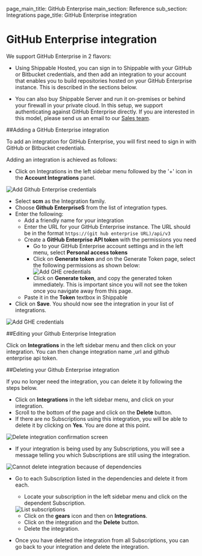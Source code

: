 page_main_title: GitHub Enterprise
main_section: Reference
sub_section: Integrations
page_title: GitHub Enterprise integration

# GitHub Enterprise integration

We support GitHub Enterprise in 2 flavors:

* Using Shippable Hosted, you can sign in to Shippable with your GitHub or Bitbucket credentials, and then add an integration to your account that enables you to build repositories hosted on your GitHub Enterprise instance. This is described in the sections below.

* You can also buy Shippable Server and run it on-premises or behind your firewall in your private cloud. In this setup, we support authenticating against GitHub Enterprise directly. If you are interested in this model, please send us an email to our <a href="mailto:sales@shippable.com"> Sales team</a>.

##Adding a GitHub Enterprise integration

To add an integration for GitHub Enterprise, you will first need to sign in with GitHub or Bitbucket credentials.

Adding an integration is achieved as follows:

- Click on Integrations in the left sidebar menu followed by the '+' icon in the **Account Integrations** panel.

<img src="../../images/reference/integrations/account-settings.png" alt="Add Github Enterprise credentials">

* Select **scm** as the Integration family.
* Choose **Github EnterpriseS** from the list of integration types.
* Enter the following:
	* Add a friendly name for your integration
	* Enter the URL for your GitHub Enterprise instance. The URL should be in the format `https://(git hub enterprise URL)/api/v3`
	* Create a **GitHub Enterprise API token** with the permissions you need
		- Go to your GitHub Enterprise account settings and in the left menu, select
   **Personal access tokens**
    	- Click on **Generate token** and on the Generate Token page, select the following permissions as shown below:
			<img src="../../images/reference/integrations/permissions.png" alt="Add GHE credentials">
    	- Click on **Generate token**, and copy the generated token immediately. This is important since you will not see the token once you navigate away from this page.
	* Paste it in the **Token** textbox in Shippable
* Click on **Save**. You should now see the integration in your list of integrations.

<img src="../../images/reference/integrations/ghe-integration.png" alt="Add GHE credentials">

##Editing your Github Enterprise Integration

Click on **Integrations** in the left sidebar menu and then click on your integration. You can then change integration name ,url and github enterprise api token.

##Deleting your Github Enterprise integration

If you no longer need the integration, you can delete it by following the steps below.

- Click on **Integrations** in the left sidebar menu, and click on your integration.
- Scroll to the bottom of the page and click on the **Delete** button.
- If there are no Subscriptions using this integration, you will be able to delete it by clicking on **Yes**. You are done at this point.

<img src="../../images/reference/integrations/confirm-delete-integration.png" alt="Delete integration confirmation screen">

- If your integration is being used by any Subscriptions, you will see a message telling you which Subscriptions are still using the integration.

<img src="../../images/reference/integrations/cannot-delete-integration.png" alt="Cannot delete integration because of dependencies">

- Go to each Subscription listed in the dependencies and delete it from each.
    - Locate your subscription in the left sidebar menu and click on the dependent Subscription.

    <img src="../../images/reference/integrations/list-subscriptions.png" alt="List subscriptions">

    - Click on the **gears** icon and then on **Integrations**.
    - Click on the integration and the **Delete** button.
    - Delete the integration.
- Once you have deleted the integration from all Subscriptions, you can go back to your integration and delete the integration.
